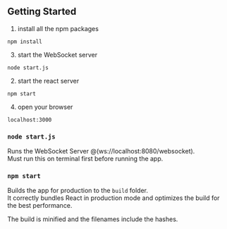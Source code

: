 ## Getting Started

1. install all the npm packages

```
npm install

```

3. start the WebSocket server

```
node start.js
```

2. start the react server

```
npm start
```

4. open your browser

```
localhost:3000
```

### `node start.js`

Runs the WebSocket Server @(ws://localhost:8080/websocket).<br>
Must run this on terminal first before running the app.

### `npm start`

Builds the app for production to the `build` folder.<br>
It correctly bundles React in production mode and optimizes the build for the best performance.

The build is minified and the filenames include the hashes.<br>
